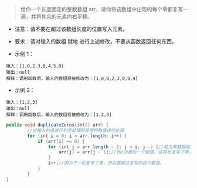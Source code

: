 > 给你一个长度固定的整数数组 arr，请你将该数组中出现的每个零都复写一遍，并将其余的元素向右平移。

* 注意：请不要在超过该数组长度的位置写入元素。
* 要求：请对输入的数组 就地 进行上述修改，不要从函数返回任何东西。

* 示例 1：
```
输入：[1,0,2,3,0,4,5,0]
输出：null
解释：调用函数后，输入的数组将被修改为：[1,0,0,2,3,0,0,4]
```
* 示例 2：
```
输入：[1,2,3]
输出：null
解释：调用函数后，输入的数组将被修改为：[1,2,3]
```

```java
public void duplicateZeros(int[] arr) {
        //对输入的值进行判空处理和异常特殊值进行处理
        for (int i = 0; i < arr.length; i++) {
            if (arr[i] == 0) {
                for (int j = arr.length - 1; j > i; j--) {//若为零数据就从赋值为前一个数值
                    arr[j] = arr[j - 1];//到i为最后一个赋值，这样也复写了零，因为只有符合零才复写和后移
                }
                i++;//因为下一位复写了零，所以要跳过复写的这个数值。
            }
        }
}
```
